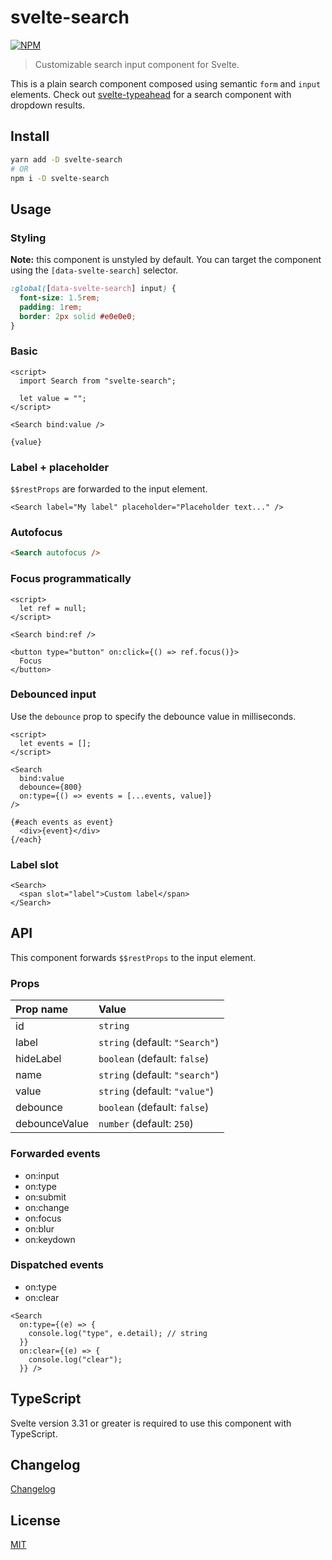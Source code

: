# svelte-search

[![NPM][npm]][npm-url]

> Customizable search input component for Svelte.

This is a plain search component composed using semantic `form` and `input` elements. Check out [svelte-typeahead](https://github.com/metonym/svelte-typeahead) for a search component with dropdown results.

<!-- TOC -->

## Install

```bash
yarn add -D svelte-search
# OR
npm i -D svelte-search
```

## Usage

### Styling

**Note:** this component is unstyled by default. You can target the component using the `[data-svelte-search]` selector.

```css
:global([data-svelte-search] input) {
  font-size: 1.5rem;
  padding: 1rem;
  border: 2px solid #e0e0e0;
}
```

### Basic

<!-- prettier-ignore-start -->
```svelte
<script>
  import Search from "svelte-search";

  let value = "";
</script>

<Search bind:value />

{value}
```
<!-- prettier-ignore-end -->

### Label + placeholder

`$$restProps` are forwarded to the input element.

<!-- prettier-ignore-start -->
```svelte
<Search label="My label" placeholder="Placeholder text..." />
```
<!-- prettier-ignore-end -->

### Autofocus

<!-- prettier-ignore-start -->
```html
<Search autofocus />
```
<!-- prettier-ignore-end -->

### Focus programmatically

<!-- prettier-ignore-start -->
```svelte
<script>
  let ref = null;
</script>

<Search bind:ref />

<button type="button" on:click={() => ref.focus()}>
  Focus
</button>
```
<!-- prettier-ignore-end -->

### Debounced input

Use the `debounce` prop to specify the debounce value in milliseconds.

<!-- prettier-ignore-start -->
```svelte
<script>
  let events = [];
</script>

<Search
  bind:value
  debounce={800}
  on:type={() => events = [...events, value]}
/>

{#each events as event}
  <div>{event}</div>
{/each}
```
<!-- prettier-ignore-end -->

### Label slot

<!-- prettier-ignore-start -->
```svelte
<Search>
  <span slot="label">Custom label</span>
</Search>
```
<!-- prettier-ignore-end -->

## API

This component forwards `$$restProps` to the input element.

### Props

| Prop name     | Value                          |
| :------------ | :----------------------------- |
| id            | `string`                       |
| label         | `string` (default: `"Search"`) |
| hideLabel     | `boolean` (default: `false`)   |
| name          | `string` (default: `"search"`) |
| value         | `string` (default: `"value"`)  |
| debounce      | `boolean` (default: `false`)   |
| debounceValue | `number` (default: `250`)      |

### Forwarded events

- on:input
- on:type
- on:submit
- on:change
- on:focus
- on:blur
- on:keydown

### Dispatched events

- on:type
- on:clear

<!-- prettier-ignore-start -->
```svelte
<Search
  on:type={(e) => {
    console.log("type", e.detail); // string
  }}
  on:clear={(e) => {
    console.log("clear");
  }} />
````
<!-- prettier-ignore-end -->

## TypeScript

Svelte version 3.31 or greater is required to use this component with TypeScript.

## Changelog

[Changelog](CHANGELOG.md)

## License

[MIT](LICENSE)

[npm]: https://img.shields.io/npm/v/svelte-search.svg?color=%23ff3e00&style=for-the-badge
[npm-url]: https://npmjs.com/package/svelte-search
